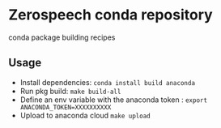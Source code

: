 # Zerospeech conda repository

conda package building recipes


## Usage

- Install dependencies: `conda install build anaconda`
- Run pkg build: `make build-all`
- Define an env variable with the anaconda token : `export ANACONDA_TOKEN=XXXXXXXXXX`
- Upload to anaconda cloud `make upload`
